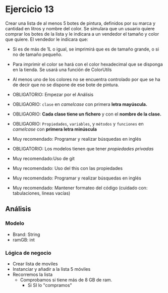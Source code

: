 # Ejercicio 13
Crear una lista de al menos 5 botes de pintura, definidos por su marca y cantidad en litros y nombre del color.
Se simulara que un usuario quiere comprar los botes de la lista y le indicara a un vendedor el tamaño y color que quiere. El vendedor le indicara que:

* Si es de más de 1L o igual, se imprimirá que es de tamaño grande, o si no de tamaño pequeño.
* Para imprimir el color se hará con el color hexadecimal que se disponga en la tienda. Se usará una función de ColorUtils
* Al menos uno de los colores no se encuentra controlado por que se ha de decir que no se dispone de ese bote de pintura.



* OBLIGATORIO: Empezar por el Análisis
* OBLIGAORIO: `clase` en _camelcase_ con primera __letra mayúscula.__
* OBLIGAORIO: __Cada clase tiene un fichero__ y con el __nombre de la clase.__
* OBLIGAORIO: `Propiedades`, `variables`, y `métodos` y `funciones` en _camelcase_ con __primera letra minúscula__
* Muy recomendado: Programar y realizar búsquedas en inglés
* OBLIGATORIO: Los modelos tienen que tener _propiedades privadas_
* Muy recomendado:Uso de git
* Muy recomendado: Uso del this con las propiedades
* Muy recomendado: Programar y realizar búsquedas en inglés
* Muy recomendado: Mantener formateo del código (cuidado con: tabulaciones, lineas vacías)

## Análisis

### Modelo
* Brand: String
* ramGB: int

### Lógica de negocio
* Crear lista de moviles
* Instanciar y añadir a la lista 5 móviles
* Recorremos la lista
    * Comprobamos si tiene más de 8 GB de ram.
        * Si SI lo "compramos"